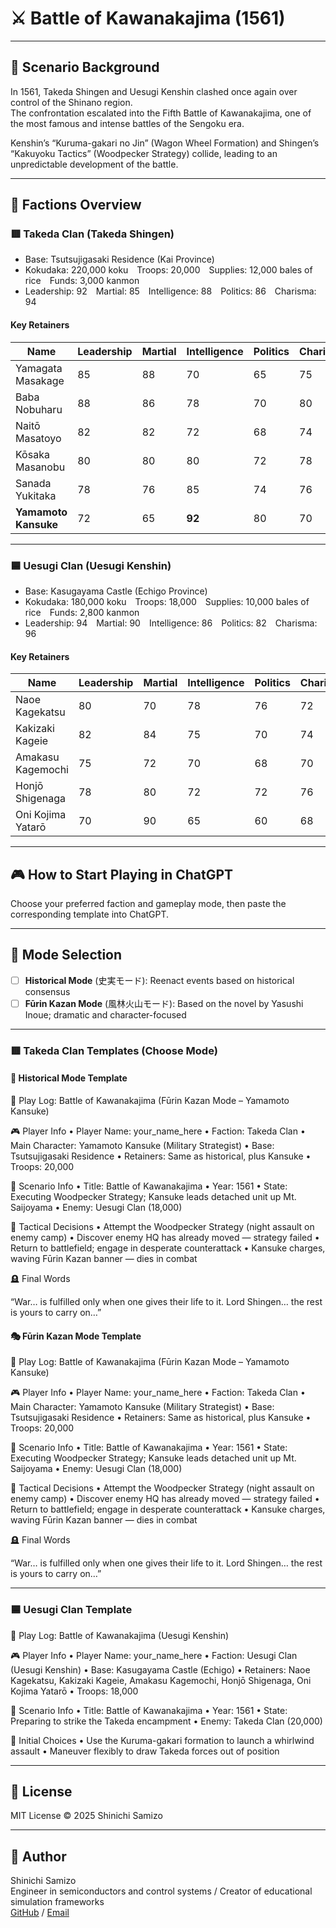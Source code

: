 # ⚔️ Battle of Kawanakajima (1561)

---

## 📘 Scenario Background

In 1561, Takeda Shingen and Uesugi Kenshin clashed once again over control of the Shinano region.  
The confrontation escalated into the Fifth Battle of Kawanakajima, one of the most famous and intense battles of the Sengoku era.

Kenshin’s “Kuruma-gakari no Jin” (Wagon Wheel Formation) and Shingen’s “Kakuyoku Tactics” (Woodpecker Strategy) collide, leading to an unpredictable development of the battle.

---

## 🧠 Factions Overview

### 🟥 Takeda Clan (Takeda Shingen)

- Base: Tsutsujigasaki Residence (Kai Province)  
- Kokudaka: 220,000 koku Troops: 20,000 Supplies: 12,000 bales of rice Funds: 3,000 kanmon  
- Leadership: 92 Martial: 85 Intelligence: 88 Politics: 86 Charisma: 94  

#### Key Retainers

| Name              | Leadership | Martial | Intelligence | Politics | Charisma |
|-------------------|------------|---------|--------------|----------|----------|
| Yamagata Masakage | 85         | 88      | 70           | 65       | 75       |
| Baba Nobuharu     | 88         | 86      | 78           | 70       | 80       |
| Naitō Masatoyo    | 82         | 82      | 72           | 68       | 74       |
| Kōsaka Masanobu   | 80         | 80      | 80           | 72       | 78       |
| Sanada Yukitaka   | 78         | 76      | 85           | 74       | 76       |
| **Yamamoto Kansuke** | 72     | 65      | **92**       | 80       | 70       |

---

### 🟦 Uesugi Clan (Uesugi Kenshin)

- Base: Kasugayama Castle (Echigo Province)  
- Kokudaka: 180,000 koku Troops: 18,000 Supplies: 10,000 bales of rice Funds: 2,800 kanmon  
- Leadership: 94 Martial: 90 Intelligence: 86 Politics: 82 Charisma: 96  

#### Key Retainers

| Name               | Leadership | Martial | Intelligence | Politics | Charisma |
|--------------------|------------|---------|--------------|----------|----------|
| Naoe Kagekatsu     | 80         | 70      | 78           | 76       | 72       |
| Kakizaki Kageie    | 82         | 84      | 75           | 70       | 74       |
| Amakasu Kagemochi  | 75         | 72      | 70           | 68       | 70       |
| Honjō Shigenaga    | 78         | 80      | 72           | 72       | 76       |
| Oni Kojima Yatarō  | 70         | 90      | 65           | 60       | 68       |

---

## 🎮 How to Start Playing in ChatGPT

Choose your preferred faction and gameplay mode, then paste the corresponding template into ChatGPT.

---

## 🔀 Mode Selection

- [ ] **Historical Mode** (史実モード): Reenact events based on historical consensus  
- [ ] **Fūrin Kazan Mode** (風林火山モード): Based on the novel by Yasushi Inoue; dramatic and character-focused

---

### 🟥 Takeda Clan Templates (Choose Mode)

#### 📜 Historical Mode Template

📝 Play Log: Battle of Kawanakajima (Fūrin Kazan Mode – Yamamoto Kansuke)

🎮 Player Info
	•	Player Name: your_name_here
	•	Faction: Takeda Clan
	•	Main Character: Yamamoto Kansuke (Military Strategist)
	•	Base: Tsutsujigasaki Residence
	•	Retainers: Same as historical, plus Kansuke
	•	Troops: 20,000

📘 Scenario Info
	•	Title: Battle of Kawanakajima
	•	Year: 1561
	•	State: Executing Woodpecker Strategy; Kansuke leads detached unit up Mt. Saijoyama
	•	Enemy: Uesugi Clan (18,000)

🎯 Tactical Decisions
	•	Attempt the Woodpecker Strategy (night assault on enemy camp)
	•	Discover enemy HQ has already moved — strategy failed
	•	Return to battlefield; engage in desperate counterattack
	•	Kansuke charges, waving Fūrin Kazan banner — dies in combat

🪦 Final Words

“War… is fulfilled only when one gives their life to it. Lord Shingen… the rest is yours to carry on…”


#### 🎭 Fūrin Kazan Mode Template

📝 Play Log: Battle of Kawanakajima (Fūrin Kazan Mode – Yamamoto Kansuke)

🎮 Player Info
	•	Player Name: your_name_here
	•	Faction: Takeda Clan
	•	Main Character: Yamamoto Kansuke (Military Strategist)
	•	Base: Tsutsujigasaki Residence
	•	Retainers: Same as historical, plus Kansuke
	•	Troops: 20,000

📘 Scenario Info
	•	Title: Battle of Kawanakajima
	•	Year: 1561
	•	State: Executing Woodpecker Strategy; Kansuke leads detached unit up Mt. Saijoyama
	•	Enemy: Uesugi Clan (18,000)

🎯 Tactical Decisions
	•	Attempt the Woodpecker Strategy (night assault on enemy camp)
	•	Discover enemy HQ has already moved — strategy failed
	•	Return to battlefield; engage in desperate counterattack
	•	Kansuke charges, waving Fūrin Kazan banner — dies in combat

🪦 Final Words

“War… is fulfilled only when one gives their life to it. Lord Shingen… the rest is yours to carry on…”

---

### 🟦 Uesugi Clan Template


📝 Play Log: Battle of Kawanakajima (Uesugi Kenshin)

🎮 Player Info
	•	Player Name: your_name_here
	•	Faction: Uesugi Clan (Uesugi Kenshin)
	•	Base: Kasugayama Castle (Echigo)
	•	Retainers: Naoe Kagekatsu, Kakizaki Kageie, Amakasu Kagemochi, Honjō Shigenaga, Oni Kojima Yatarō
	•	Troops: 18,000

📘 Scenario Info
	•	Title: Battle of Kawanakajima
	•	Year: 1561
	•	State: Preparing to strike the Takeda encampment
	•	Enemy: Takeda Clan (20,000)

🎯 Initial Choices
	•	Use the Kuruma-gakari formation to launch a whirlwind assault
	•	Maneuver flexibly to draw Takeda forces out of position

 
---

## 📜 License

MIT License © 2025 Shinichi Samizo

---

## 👤 Author

Shinichi Samizo  
Engineer in semiconductors and control systems / Creator of educational simulation frameworks  
[GitHub](https://github.com/Samizo-AITL) / [Email](mailto:shin3t72@gmail.com)


